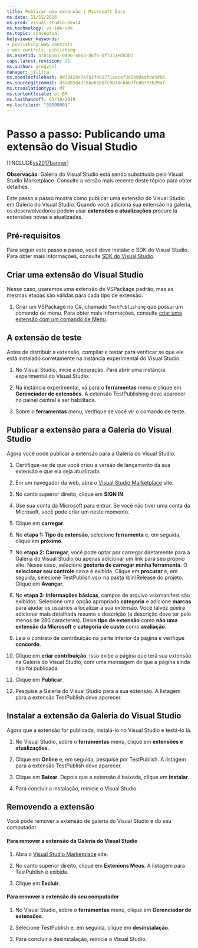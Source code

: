 ```yaml
---
title: Publicar uma extensão | Microsoft Docs
ms.date: 11/15/2016
ms.prod: visual-studio-dev14
ms.technology: vs-ide-sdk
ms.topic: conceptual
helpviewer_keywords:
- publishing web controls
- web controls, publishing
ms.assetid: a7816161-0490-4043-86f5-0f7331ed83b3
caps.latest.revision: 21
ms.author: gregvanl
manager: jillfra
ms.openlocfilehash: 0d32428c7a7b1f481771aacaf3e2b0dadfde5db6
ms.sourcegitcommit: d3a485d47c6ba01b0fc9878cbbb7fe88755b29af
ms.translationtype: MT
ms.contentlocale: pt-BR
ms.lasthandoff: 03/19/2019
ms.locfileid: "59000001"
---
```

# <a name="walkthrough-publishing-a-visual-studio-extension"></a>Passo a passo: Publicando uma extensão do Visual Studio
[!INCLUDE[vs2017banner](../includes/vs2017banner.md)]

**Observação**: Galeria do Visual Studio está sendo substituída pelo Visual Studio Marketplace. Consulte a versão mais recente deste tópico para obter detalhes.


Este passo a passo mostra como publicar uma extensão do Visual Studio em Galeria do Visual Studio. Quando você adiciona sua extensão na galeria, os desenvolvedores podem usar **extensões e atualizações** procure lá extensões novas e atualizadas.

## <a name="prerequisites"></a>Pré-requisitos
 Para seguir este passo a passo, você deve instalar o SDK do Visual Studio. Para obter mais informações, consulte [SDK do Visual Studio](../extensibility/visual-studio-sdk.md).

## <a name="create-a-visual-studio-extension"></a>Criar uma extensão do Visual Studio
 Nesse caso, usaremos uma extensão de VSPackage padrão, mas as mesmas etapas são válidas para cada tipo de extensão.

1.  Criar um VSPackage no C#, chamado `TestPublishing` que possui um comando de menu. Para obter mais informações, consulte [criar uma extensão com um comando de Menu](../extensibility/creating-an-extension-with-a-menu-command.md).

## <a name="test-the-extension"></a>A extensão de teste
 Antes de distribuir a extensão, compilar e testar para verificar se que ele está instalado corretamente na instância experimental do Visual Studio.

1.  No Visual Studio, inicie a depuração. Para abrir uma instância experimental do Visual Studio.

2.  Na instância experimental, vá para o **ferramentas** menu e clique em **Gerenciador de extensões**. A extensão TestPublishing deve aparecer no painel central e ser habilitada.

3.  Sobre o **ferramentas** menu, verifique se você vir o comando de teste.

## <a name="publish-the-extension-to-the-visual-studio-gallery"></a>Publicar a extensão para a Galeria do Visual Studio
 Agora você pode publicar a extensão para a Galeria do Visual Studio.

1.  Certifique-se de que você criou a versão de lançamento da sua extensão e que ela seja atualizada.

2.  Em um navegador da web, abra o [Visual Studio Marketplace](https://marketplace.visualstudio.com/) site.

3.  No canto superior direito, clique em **SIGN IN**.

4.  Use sua conta da Microsoft para entrar. Se você não tiver uma conta da Microsoft, você pode criar um neste momento.

5.  Clique em **carregar**.

6.  No **etapa 1: Tipo de extensão**, selecione **ferramenta** e, em seguida, clique em **próximo**.

7.  No **etapa 2: Carregar**, você pode optar por carregar diretamente para a Galeria do Visual Studio ou apenas adicionar um link para seu próprio site. Nesse caso, selecione **gostaria de carregar minha ferramenta**. O **selecionar seu controle** caixa é exibida. Clique em **procurar** e, em seguida, selecione TestPublish.vsix na pasta \bin\Release do projeto. Clique em **Avançar**.

8.  No **etapa 3: Informações básicas**, campos de arquivo vsixmanifest são exibidos. Selecione uma opção apropriada **categoria** e adicione **marcas** para ajudar os usuários a localizar a sua extensão. Você talvez queira adicionar mais detalhada resumo e descrição (a descrição deve ter pelo menos de 280 caracteres). Deixe **tipo de extensão** como **não uma extensão da Microsoft** e **categoria de custo** como **avaliação**.

9. Leia o contrato de contribuição na parte inferior da página e verifique **concordo**.

10. Clique em **criar contribuição**. Isso exibe a página que terá sua extensão na Galeria do Visual Studio, com uma mensagem de que a página ainda não foi publicada.

11. Clique em **Publicar**.

12. Pesquise a Galeria do Visual Studio para a sua extensão. A listagem para a extensão TestPublish deve aparecer.

## <a name="install-the-extension-from-the-visual-studio-gallery"></a>Instalar a extensão da Galeria do Visual Studio
 Agora que a extensão for publicada, instalá-lo no Visual Studio e testá-lo lá.

1.  No Visual Studio, sobre o **ferramentas** menu, clique em **extensões e atualizações**.

2.  Clique em **Online** e, em seguida, pesquise por TestPublish. A listagem para a extensão TestPublish deve aparecer.

3.  Clique em **Baixar**. Depois que a extensão é baixada, clique em **instalar**.

4.  Para concluir a instalação, reinicie o Visual Studio.

## <a name="removing-the-extension"></a>Removendo a extensão
 Você pode remover a extensão de galeria do Visual Studio e do seu computador.

#### <a name="to-remove-the-extension-from-the-visual-studio-gallery"></a>Para remover a extensão da Galeria do Visual Studio

1.  Abra o [Visual Studio Marketplace](https://marketplace.visualstudio.com/) site.

2.  No canto superior direito, clique em **Extenions Meus**. A listagem para TestPublish é exibida.

3.  Clique em **Excluir**.

#### <a name="to-remove-the-extension-from-your-computer"></a>Para remover a extensão do seu computador

1.  No Visual Studio, sobre o **ferramentas** menu, clique em **Gerenciador de extensões**.

2.  Selecione TestPublish e, em seguida, clique em **desinstalação**.

3.  Para concluir a desinstalação, reinicie o Visual Studio.
